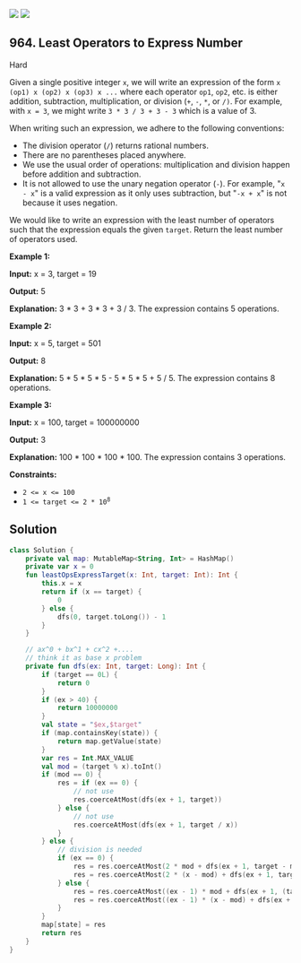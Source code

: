[![](https://img.shields.io/github/stars/javadev/LeetCode-in-Kotlin?label=Stars&style=flat-square)](https://github.com/javadev/LeetCode-in-Kotlin)
[![](https://img.shields.io/github/forks/javadev/LeetCode-in-Kotlin?label=Fork%20me%20on%20GitHub%20&style=flat-square)](https://github.com/javadev/LeetCode-in-Kotlin/fork)

## 964\. Least Operators to Express Number

Hard

Given a single positive integer `x`, we will write an expression of the form `x (op1) x (op2) x (op3) x ...` where each operator `op1`, `op2`, etc. is either addition, subtraction, multiplication, or division (`+`, `-`, `*`, or `/)`. For example, with `x = 3`, we might write `3 * 3 / 3 + 3 - 3` which is a value of 3.

When writing such an expression, we adhere to the following conventions:

*   The division operator (`/`) returns rational numbers.
*   There are no parentheses placed anywhere.
*   We use the usual order of operations: multiplication and division happen before addition and subtraction.
*   It is not allowed to use the unary negation operator (`-`). For example, "`x - x`" is a valid expression as it only uses subtraction, but "`-x + x`" is not because it uses negation.

We would like to write an expression with the least number of operators such that the expression equals the given `target`. Return the least number of operators used.

**Example 1:**

**Input:** x = 3, target = 19

**Output:** 5

**Explanation:** 3 \* 3 + 3 \* 3 + 3 / 3. The expression contains 5 operations.

**Example 2:**

**Input:** x = 5, target = 501

**Output:** 8

**Explanation:** 5 \* 5 \* 5 \* 5 - 5 \* 5 \* 5 + 5 / 5. The expression contains 8 operations.

**Example 3:**

**Input:** x = 100, target = 100000000

**Output:** 3

**Explanation:** 100 \* 100 \* 100 \* 100. The expression contains 3 operations.

**Constraints:**

*   `2 <= x <= 100`
*   <code>1 <= target <= 2 * 10<sup>8</sup></code>

## Solution

```kotlin
class Solution {
    private val map: MutableMap<String, Int> = HashMap()
    private var x = 0
    fun leastOpsExpressTarget(x: Int, target: Int): Int {
        this.x = x
        return if (x == target) {
            0
        } else {
            dfs(0, target.toLong()) - 1
        }
    }

    // ax^0 + bx^1 + cx^2 +....
    // think it as base x problem
    private fun dfs(ex: Int, target: Long): Int {
        if (target == 0L) {
            return 0
        }
        if (ex > 40) {
            return 10000000
        }
        val state = "$ex,$target"
        if (map.containsKey(state)) {
            return map.getValue(state)
        }
        var res = Int.MAX_VALUE
        val mod = (target % x).toInt()
        if (mod == 0) {
            res = if (ex == 0) {
                // not use
                res.coerceAtMost(dfs(ex + 1, target))
            } else {
                // not use
                res.coerceAtMost(dfs(ex + 1, target / x))
            }
        } else {
            // division is needed
            if (ex == 0) {
                res = res.coerceAtMost(2 * mod + dfs(ex + 1, target - mod))
                res = res.coerceAtMost(2 * (x - mod) + dfs(ex + 1, target - mod + x))
            } else {
                res = res.coerceAtMost((ex - 1) * mod + dfs(ex + 1, (target - mod) / x))
                res = res.coerceAtMost((ex - 1) * (x - mod) + dfs(ex + 1, (target - mod + x) / x))
            }
        }
        map[state] = res
        return res
    }
}
```